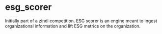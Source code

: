 # esg_scorer
Initially part of a zindi competition. ESG scorer is an engine meant to ingest organizational information and lift ESG metrics on the organization.
